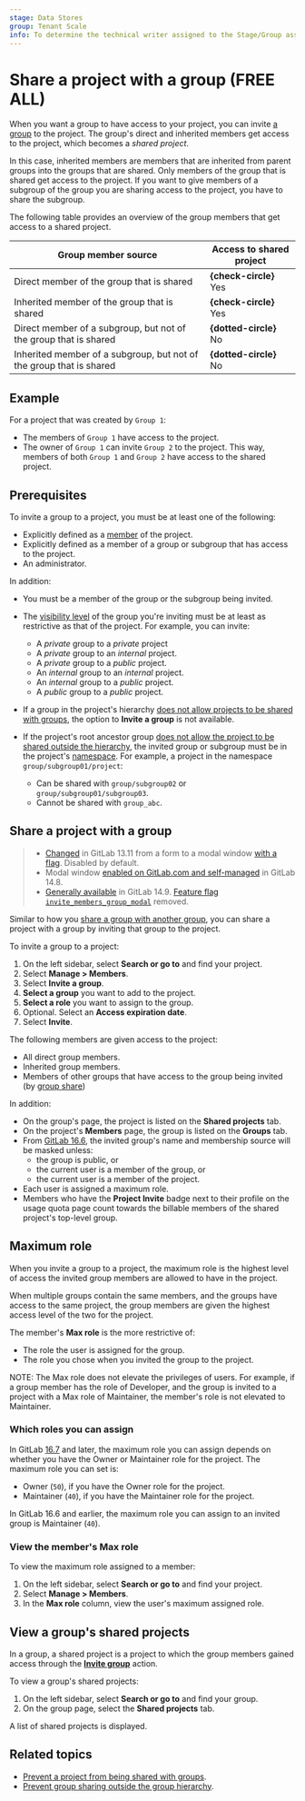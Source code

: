 ```yaml
---
stage: Data Stores
group: Tenant Scale
info: To determine the technical writer assigned to the Stage/Group associated with this page, see https://handbook.gitlab.com/handbook/product/ux/technical-writing/#assignments
---
```


# Share a project with a group **(FREE ALL)**

When you want a group to have access to your project,
you can invite [a group](../../group/index.md) to the project.
The group's direct and inherited members get access to the project, which becomes a *shared project*.

In this case, inherited members are members that are inherited from parent groups into the groups that are shared.
Only members of the group that is shared get access to the project.
If you want to give members of a subgroup of the group you are sharing access to the project, you have to share the subgroup.

The following table provides an overview of the group members that get access to a shared project.

| Group member source                                              | Access to shared project          |
|------------------------------------------------------------------|------------------------|
| Direct member of the group that is shared                        | **{check-circle}** Yes |
| Inherited member of the group that is shared                        | **{check-circle}** Yes |
| Direct member of a subgroup, but not of the group that is shared | **{dotted-circle}** No |
| Inherited member of a subgroup, but not of the group that is shared | **{dotted-circle}** No |

## Example

For a project that was created by `Group 1`:

- The members of `Group 1` have access to the project.
- The owner of `Group 1` can invite `Group 2` to the project.
  This way, members of both `Group 1` and `Group 2` have access to the shared project.

## Prerequisites

To invite a group to a project, you must be at least one of the following:

- Explicitly defined as a [member](index.md) of the project.
- Explicitly defined as a member of a group or subgroup that has access to the project.
- An administrator.

In addition:

- You must be a member of the group or the subgroup being invited.

- The [visibility level](../../public_access.md) of the group you're inviting
  must be at least as restrictive as that of the project. For example, you can invite:
  - A _private_ group to a _private_ project
  - A _private_ group to an _internal_ project.
  - A _private_ group to a _public_ project.
  - An _internal_ group to an _internal_ project.
  - An _internal_ group to a _public_ project.
  - A _public_ group to a _public_ project.

- If a group in the project's hierarchy [does not allow projects to be shared with groups](../../group/access_and_permissions.md#prevent-a-project-from-being-shared-with-groups), the option to **Invite a group** is not available.
- If the project's root ancestor group [does not allow the project to be shared outside the hierarchy](../../group/access_and_permissions.md#prevent-group-sharing-outside-the-group-hierarchy), the invited group or subgroup must be in the project's [namespace](../../namespace/index.md).
  For example, a project in the namespace `group/subgroup01/project`:
  - Can be shared with `group/subgroup02` or `group/subgroup01/subgroup03`.
  - Cannot be shared with `group_abc`.

## Share a project with a group

> - [Changed](https://gitlab.com/gitlab-org/gitlab/-/issues/247208) in GitLab 13.11 from a form to a modal window [with a flag](../../feature_flags.md). Disabled by default.
> - Modal window [enabled on GitLab.com and self-managed](https://gitlab.com/gitlab-org/gitlab/-/issues/247208) in GitLab 14.8.
> - [Generally available](https://gitlab.com/gitlab-org/gitlab/-/issues/352526) in GitLab 14.9. [Feature flag `invite_members_group_modal`](https://gitlab.com/gitlab-org/gitlab/-/issues/352526) removed.

Similar to how you [share a group with another group](../../group/manage.md#share-a-group-with-another-group),
you can share a project with a group by inviting that group to the project.

To invite a group to a project:

1. On the left sidebar, select **Search or go to** and find your project.
1. Select **Manage > Members**.
1. Select **Invite a group**.
1. **Select a group** you want to add to the project.
1. **Select a role** you want to assign to the group.
1. Optional. Select an **Access expiration date**.
1. Select **Invite**.

The following members are given access to the project:

- All direct group members.
- Inherited group members.
- Members of other groups that have access to the group being invited (by [group share](../../group/manage.md#share-a-group-with-another-group))

In addition:

- On the group's page, the project is listed on the **Shared projects** tab.
- On the project's **Members** page, the group is listed on the **Groups** tab.
- From [GitLab 16.6](https://gitlab.com/gitlab-org/gitlab/-/merge_requests/134623),
  the invited group's name and membership source will be masked unless:
  - the group is public, or
  - the current user is a member of the group, or
  - the current user is a member of the project.
- Each user is assigned a maximum role.
- Members who have the **Project Invite** badge next to their profile on the usage quota page count towards the billable members of the shared project's top-level group.

## Maximum role

When you invite a group to a project, the maximum role is the highest level of access the invited group members are allowed to have in the project.

When multiple groups contain the same members, and the groups
have access to the same project, the group members are
given the highest access level of the two for the project.

The member's **Max role** is the more restrictive of:

- The role the user is assigned for the group.
- The role you chose when you invited the group to the project.

NOTE:
The Max role does not elevate the privileges of users.
For example, if a group member has the role of Developer, and the group is invited to a project with a Max role of Maintainer, the member's role is not elevated to Maintainer.

### Which roles you can assign

In GitLab [16.7](https://gitlab.com/gitlab-org/gitlab/-/issues/233408) and later, the maximum role you can assign depends on whether you have the Owner or Maintainer role for the project. The maximum role you can set is:

- Owner (`50`), if you have the Owner role for the project.
- Maintainer (`40`), if you have the Maintainer role for the project.

In GitLab 16.6 and earlier, the maximum role you can assign to an invited group is Maintainer (`40`).

### View the member's Max role

To view the maximum role assigned to a member:

1. On the left sidebar, select **Search or go to** and find your project.
1. Select **Manage > Members**.
1. In the **Max role** column, view the user's maximum assigned role.

## View a group's shared projects

In a group, a shared project is a project to which the group members gained access through the [**Invite group**](#share-a-project-with-a-group) action.

To view a group's shared projects:

1. On the left sidebar, select **Search or go to** and find your group.
1. On the group page, select the **Shared projects** tab.

A list of shared projects is displayed.

## Related topics

- [Prevent a project from being shared with groups](../../group/access_and_permissions.md#prevent-a-project-from-being-shared-with-groups).
- [Prevent group sharing outside the group hierarchy](../../group/access_and_permissions.md#prevent-group-sharing-outside-the-group-hierarchy).

